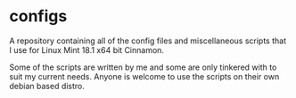 # configs
A repository containing all of the config files and miscellaneous scripts that I use for Linux Mint 18.1 x64 bit Cinnamon.

Some of the scripts are written by me and some are only tinkered with to suit my current needs. Anyone is welcome to use the scripts on their own debian based distro.
